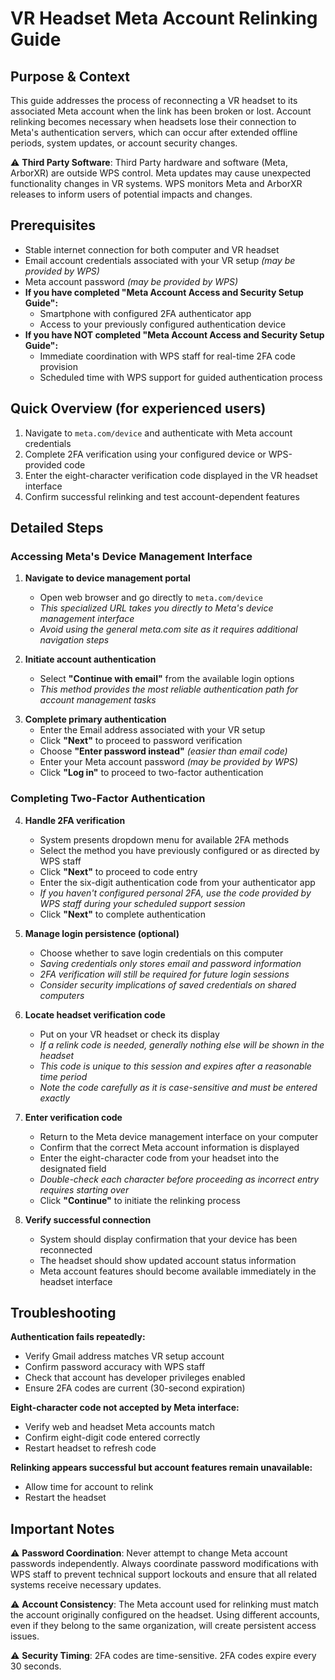 # VR Headset Meta Account Relinking Guide

## Purpose & Context
This guide addresses the process of reconnecting a VR headset to its associated Meta account when the link has been broken or lost. Account relinking becomes necessary when headsets lose their connection to Meta's authentication servers, which can occur after extended offline periods, system updates, or account security changes.

⚠️ **Third Party Software**: Third Party hardware and software (Meta, ArborXR) are outside WPS control. Meta updates may cause unexpected functionality changes in VR systems. WPS monitors Meta and ArborXR releases to inform users of potential impacts and changes.

## Prerequisites
- Stable internet connection for both computer and VR headset
- Email account credentials associated with your VR setup *(may be provided by WPS)*
- Meta account password *(may be provided by WPS)*
- **If you have completed "Meta Account Access and Security Setup Guide":**
  - Smartphone with configured 2FA authenticator app
  - Access to your previously configured authentication device
- **If you have NOT completed "Meta Account Access and Security Setup Guide":**
  - Immediate coordination with WPS staff for real-time 2FA code provision
  - Scheduled time with WPS support for guided authentication process

## Quick Overview (for experienced users)
1. Navigate to `meta.com/device` and authenticate with Meta account credentials
2. Complete 2FA verification using your configured device or WPS-provided code
3. Enter the eight-character verification code displayed in the VR headset interface
4. Confirm successful relinking and test account-dependent features

## Detailed Steps

### Accessing Meta's Device Management Interface

1. **Navigate to device management portal**
   - Open web browser and go directly to `meta.com/device`
   - *This specialized URL takes you directly to Meta's device management interface*
   - *Avoid using the general meta.com site as it requires additional navigation steps*

2. **Initiate account authentication**
   - Select **"Continue with email"** from the available login options
   - *This method provides the most reliable authentication path for account management tasks*
<div style="page-break-after: always;"></div>

3. **Complete primary authentication**
   - Enter the Email address associated with your VR setup
   - Click **"Next"** to proceed to password verification
   - Choose **"Enter password instead"** *(easier than email code)*
   - Enter your Meta account password *(may be provided by WPS)*
   - Click **"Log in"** to proceed to two-factor authentication

### Completing Two-Factor Authentication

4. **Handle 2FA verification**
   - System presents dropdown menu for available 2FA methods
   - Select the method you have previously configured or as directed by WPS staff
   - Click **"Next"** to proceed to code entry
   - Enter the six-digit authentication code from your authenticator app
   - *If you haven't configured personal 2FA, use the code provided by WPS staff during your scheduled support session*
   - Click **"Next"** to complete authentication

5. **Manage login persistence (optional)**
   - Choose whether to save login credentials on this computer
   - *Saving credentials only stores email and password information*
   - *2FA verification will still be required for future login sessions*
   - *Consider security implications of saved credentials on shared computers*

6. **Locate headset verification code**
   - Put on your VR headset or check its display
   - *If a relink code is needed, generally nothing else will be shown in the headset*
   - *This code is unique to this session and expires after a reasonable time period*
   - *Note the code carefully as it is case-sensitive and must be entered exactly*

7. **Enter verification code**
   - Return to the Meta device management interface on your computer
   - Confirm that the correct Meta account information is displayed
   - Enter the eight-character code from your headset into the designated field
   - *Double-check each character before proceeding as incorrect entry requires starting over*
   - Click **"Continue"** to initiate the relinking process

8. **Verify successful connection**
   - System should display confirmation that your device has been reconnected
   - The headset should show updated account status information
   - Meta account features should become available immediately in the headset interface
<div style="page-break-after: always;"></div>

## Troubleshooting

**Authentication fails repeatedly:**
- Verify Gmail address matches VR setup account
- Confirm password accuracy with WPS staff
- Check that account has developer privileges enabled
- Ensure 2FA codes are current (30-second expiration)

**Eight-character code not accepted by Meta interface:**
- Verify web and headset Meta accounts match
- Confirm eight-digit code entered correctly
- Restart headset to refresh code

**Relinking appears successful but account features remain unavailable:**
- Allow time for account to relink
- Restart the headset

## Important Notes

⚠️ **Password Coordination**: Never attempt to change Meta account passwords independently. Always coordinate password modifications with WPS staff to prevent technical support lockouts and ensure that all related systems receive necessary updates.

⚠️ **Account Consistency**: The Meta account used for relinking must match the account originally configured on the headset. Using different accounts, even if they belong to the same organization, will create persistent access issues.

⚠️ **Security Timing**: 2FA codes are time-sensitive. 2FA codes expire every 30 seconds.

